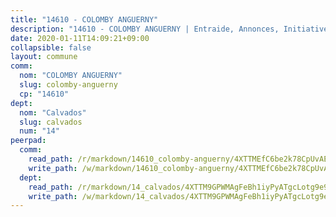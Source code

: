 ```yaml
---
title: "14610 - COLOMBY ANGUERNY"
description: "14610 - COLOMBY ANGUERNY | Entraide, Annonces, Initiatives"
date: 2020-01-11T14:09:21+09:00
collapsible: false
layout: commune
comm:
  nom: "COLOMBY ANGUERNY"
  slug: colomby-anguerny
  cp: "14610"
dept:
  nom: "Calvados"
  slug: calvados
  num: "14"
peerpad:
  comm:
    read_path: /r/markdown/14610_colomby-anguerny/4XTTMEfC6be2k78CpUvAEgWBqCwaBwVQbchmEtydo4ftWFBJg
    write_path: /w/markdown/14610_colomby-anguerny/4XTTMEfC6be2k78CpUvAEgWBqCwaBwVQbchmEtydo4ftWFBJg-K3TgTwJrtw4JPcbpydRp84rmHHeBRNEAG3FjtTuXeqk7eUVz9rpfgTbG2d2aw2MNRdwhD6aHP4rY6mDPgQNcsadQ6oiK7d4wjd3MYkRMWyvPKUVn66FrDVpnDS4NdLUFF2j8fdV2
  dept:
    read_path: /r/markdown/14_calvados/4XTTM9GPWMAgFeBh1iyPyATgcLotg9e9APJpQBEyY3RZiUwJ6
    write_path: /w/markdown/14_calvados/4XTTM9GPWMAgFeBh1iyPyATgcLotg9e9APJpQBEyY3RZiUwJ6-K3TgUXWJAT2cYJ9ZstQphkkm2za8um5GwwXsivqaDFTgbhMDcHaRXnT3h69szAqCyvWcFfDim5fkwc6CXdUtyvPpirbD1TPAb6xCxpPN6dR3zzDRe29YehQYbhZdjvZYkgztJYvi
---
```


